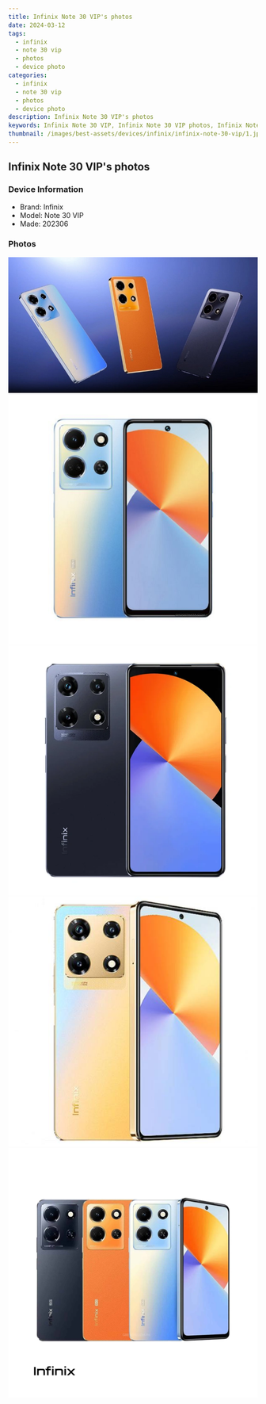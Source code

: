 ```yaml
---
title: Infinix Note 30 VIP's photos
date: 2024-03-12
tags: 
  - infinix
  - note 30 vip
  - photos
  - device photo
categories: 
  - infinix
  - note 30 vip
  - photos
  - device photo
description: Infinix Note 30 VIP's photos
keywords: Infinix Note 30 VIP, Infinix Note 30 VIP photos, Infinix Note 30 VIP device photo
thumbnail: /images/best-assets/devices/infinix/infinix-note-30-vip/1.jpg
---
```


## Infinix Note 30 VIP's photos

### Device Information

- Brand: Infinix
- Model: Note 30 VIP
- Made: 202306

### Photos

![/images/best-assets/devices/infinix/infinix-note-30-vip/1.jpg](/images/best-assets/devices/infinix/infinix-note-30-vip/1.jpg)
![/images/best-assets/devices/infinix/infinix-note-30-vip/2.jpg](/images/best-assets/devices/infinix/infinix-note-30-vip/2.jpg)
![/images/best-assets/devices/infinix/infinix-note-30-vip/3.jpg](/images/best-assets/devices/infinix/infinix-note-30-vip/3.jpg)
![/images/best-assets/devices/infinix/infinix-note-30-vip/4.jpg](/images/best-assets/devices/infinix/infinix-note-30-vip/4.jpg)
![/images/best-assets/devices/infinix/infinix-note-30-vip/5.jpg](/images/best-assets/devices/infinix/infinix-note-30-vip/5.jpg)
